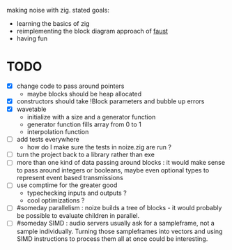 making noise with zig. stated goals:

- learning the basics of zig
- reimplementing the block diagram approach of [faust](https://faust.grame.fr/)
- having fun

# TODO

- [x] change code to pass around pointers
  - maybe blocks should be heap allocated
- [x] constructors should take !Block parameters and bubble up errors
- [x] wavetable
  - initialize with a size and a generator function
  - generator function fills array from 0 to 1
  - interpolation function
- [ ] add tests everywhere
  - how do I make sure the tests in noize.zig are run ?
- [ ] turn the project back to a library rather than exe
- [ ] more than one kind of data passing around blocks : it would make sense to pass around integers or booleans, maybe even optional types to represent event based transmissions
- [ ] use comptime for the greater good
  - typechecking inputs and outputs ?
  - cool optimizations ?
- [ ] #someday parallelism : noize builds a tree of blocks - it would probably be possible to evaluate children in parallel.
- [ ] #someday SIMD : audio servers usually ask for a sampleframe, not a sample individually. Turning those sampleframes into vectors and using SIMD instructions to process them all at once could be interesting.
